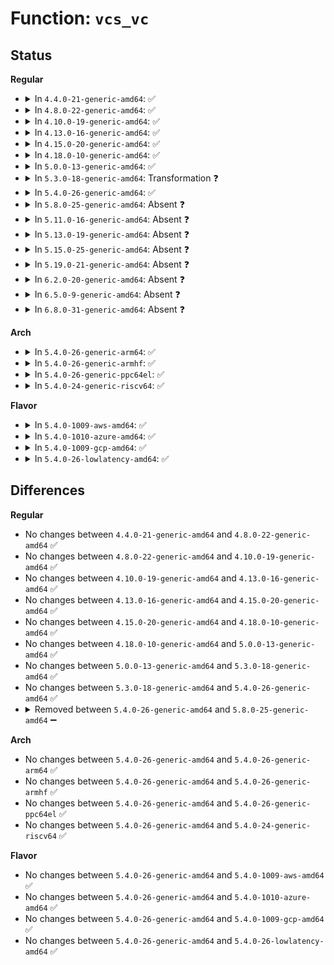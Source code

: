 # Function: <code>vcs_vc</code>

## Status
<b>Regular</b>
<ul>
<li>
<details>
<summary>In <code>4.4.0-21-generic-amd64</code>: ✅</summary>

```c
struct vc_data * vcs_vc(struct inode * inode, int * viewed)
```

```json
{
  "name": "vcs_vc",
  "collision_type": "Unique Static",
  "inline_type": "No",
  "funcs": [
    {
      "addr": 18446744071584023376,
      "name": "vcs_vc",
      "external": false,
      "loc": "drivers/tty/vt/vc_screen.c:140",
      "file": "drivers/tty/vt/vc_screen.c",
      "inline": "seen, unknown",
      "caller_inline": [],
      "caller_func": [
        "drivers/tty/vt/vc_screen.c:vcs_size",
        "drivers/tty/vt/vc_screen.c:vcs_write",
        "drivers/tty/vt/vc_screen.c:vcs_read"
      ]
    }
  ],
  "symbols": [
    {
      "addr": 18446744071584023376,
      "name": "vcs_vc",
      "section": ".text",
      "bind": "STB_LOCAL",
      "size": 117
    }
  ]
}
```
</details>
</li>
<li>
<details>
<summary>In <code>4.8.0-22-generic-amd64</code>: ✅</summary>

```c
struct vc_data * vcs_vc(struct inode * inode, int * viewed)
```

```json
{
  "name": "vcs_vc",
  "collision_type": "Unique Static",
  "inline_type": "No",
  "funcs": [
    {
      "addr": 18446744071584354144,
      "name": "vcs_vc",
      "external": false,
      "loc": "drivers/tty/vt/vc_screen.c:140",
      "file": "drivers/tty/vt/vc_screen.c",
      "inline": "seen, unknown",
      "caller_inline": [],
      "caller_func": [
        "drivers/tty/vt/vc_screen.c:vcs_write",
        "drivers/tty/vt/vc_screen.c:vcs_read",
        "drivers/tty/vt/vc_screen.c:vcs_size"
      ]
    }
  ],
  "symbols": [
    {
      "addr": 18446744071584354144,
      "name": "vcs_vc",
      "section": ".text",
      "bind": "STB_LOCAL",
      "size": 117
    }
  ]
}
```
</details>
</li>
<li>
<details>
<summary>In <code>4.10.0-19-generic-amd64</code>: ✅</summary>

```c
struct vc_data * vcs_vc(struct inode * inode, int * viewed)
```

```json
{
  "name": "vcs_vc",
  "collision_type": "Unique Static",
  "inline_type": "No",
  "funcs": [
    {
      "addr": 18446744071584535968,
      "name": "vcs_vc",
      "external": false,
      "loc": "drivers/tty/vt/vc_screen.c:140",
      "file": "drivers/tty/vt/vc_screen.c",
      "inline": "seen, unknown",
      "caller_inline": [],
      "caller_func": [
        "drivers/tty/vt/vc_screen.c:vcs_write",
        "drivers/tty/vt/vc_screen.c:vcs_read",
        "drivers/tty/vt/vc_screen.c:vcs_size"
      ]
    }
  ],
  "symbols": [
    {
      "addr": 18446744071584535968,
      "name": "vcs_vc",
      "section": ".text",
      "bind": "STB_LOCAL",
      "size": 117
    }
  ]
}
```
</details>
</li>
<li>
<details>
<summary>In <code>4.13.0-16-generic-amd64</code>: ✅</summary>

```c
struct vc_data * vcs_vc(struct inode * inode, int * viewed)
```

```json
{
  "name": "vcs_vc",
  "collision_type": "Unique Static",
  "inline_type": "No",
  "funcs": [
    {
      "addr": 18446744071584619296,
      "name": "vcs_vc",
      "external": false,
      "loc": "drivers/tty/vt/vc_screen.c:140",
      "file": "drivers/tty/vt/vc_screen.c",
      "inline": "seen, unknown",
      "caller_inline": [],
      "caller_func": [
        "drivers/tty/vt/vc_screen.c:vcs_write",
        "drivers/tty/vt/vc_screen.c:vcs_read",
        "drivers/tty/vt/vc_screen.c:vcs_size"
      ]
    }
  ],
  "symbols": [
    {
      "addr": 18446744071584619296,
      "name": "vcs_vc",
      "section": ".text",
      "bind": "STB_LOCAL",
      "size": 102
    }
  ]
}
```
</details>
</li>
<li>
<details>
<summary>In <code>4.15.0-20-generic-amd64</code>: ✅</summary>

```c
struct vc_data * vcs_vc(struct inode * inode, int * viewed)
```

```json
{
  "name": "vcs_vc",
  "collision_type": "Unique Static",
  "inline_type": "No",
  "funcs": [
    {
      "addr": 18446744071585031744,
      "name": "vcs_vc",
      "external": false,
      "loc": "drivers/tty/vt/vc_screen.c:141",
      "file": "drivers/tty/vt/vc_screen.c",
      "inline": "seen, unknown",
      "caller_inline": [],
      "caller_func": [
        "drivers/tty/vt/vc_screen.c:vcs_write",
        "drivers/tty/vt/vc_screen.c:vcs_read",
        "drivers/tty/vt/vc_screen.c:vcs_size"
      ]
    }
  ],
  "symbols": [
    {
      "addr": 18446744071585031744,
      "name": "vcs_vc",
      "section": ".text",
      "bind": "STB_LOCAL",
      "size": 102
    }
  ]
}
```
</details>
</li>
<li>
<details>
<summary>In <code>4.18.0-10-generic-amd64</code>: ✅</summary>

```c
struct vc_data * vcs_vc(struct inode * inode, int * viewed)
```

```json
{
  "name": "vcs_vc",
  "collision_type": "Unique Static",
  "inline_type": "No",
  "funcs": [
    {
      "addr": 18446744071585265888,
      "name": "vcs_vc",
      "external": false,
      "loc": "drivers/tty/vt/vc_screen.c:141",
      "file": "drivers/tty/vt/vc_screen.c",
      "inline": "seen, unknown",
      "caller_inline": [],
      "caller_func": [
        "drivers/tty/vt/vc_screen.c:vcs_write",
        "drivers/tty/vt/vc_screen.c:vcs_read",
        "drivers/tty/vt/vc_screen.c:vcs_size"
      ]
    }
  ],
  "symbols": [
    {
      "addr": 18446744071585265888,
      "name": "vcs_vc",
      "section": ".text",
      "bind": "STB_LOCAL",
      "size": 94
    }
  ]
}
```
</details>
</li>
<li>
<details>
<summary>In <code>5.0.0-13-generic-amd64</code>: ✅</summary>

```c
struct vc_data * vcs_vc(struct inode * inode, int * viewed)
```

```json
{
  "name": "vcs_vc",
  "collision_type": "Unique Static",
  "inline_type": "No",
  "funcs": [
    {
      "addr": 18446744071585385344,
      "name": "vcs_vc",
      "external": false,
      "loc": "drivers/tty/vt/vc_screen.c:167",
      "file": "drivers/tty/vt/vc_screen.c",
      "inline": "seen, unknown",
      "caller_inline": [],
      "caller_func": [
        "drivers/tty/vt/vc_screen.c:vcs_write",
        "drivers/tty/vt/vc_screen.c:vcs_read",
        "drivers/tty/vt/vc_screen.c:vcs_size"
      ]
    }
  ],
  "symbols": [
    {
      "addr": 18446744071585385344,
      "name": "vcs_vc",
      "section": ".text",
      "bind": "STB_LOCAL",
      "size": 106
    }
  ]
}
```
</details>
</li>
<li>
<details>
<summary>In <code>5.3.0-18-generic-amd64</code>: Transformation ❓</summary>

```c
struct vc_data * vcs_vc(struct inode * inode, int * viewed)
```

```json
{
  "name": "vcs_vc",
  "collision_type": "Unique Static",
  "inline_type": "No",
  "funcs": [
    {
      "addr": 0,
      "name": "vcs_vc",
      "external": false,
      "loc": "drivers/tty/vt/vc_screen.c:185",
      "file": "drivers/tty/vt/vc_screen.c",
      "inline": "seen, unknown",
      "caller_inline": [],
      "caller_func": [
        "drivers/tty/vt/vc_screen.c:vcs_write",
        "drivers/tty/vt/vc_screen.c:vcs_read",
        "drivers/tty/vt/vc_screen.c:vcs_size"
      ]
    }
  ],
  "symbols": [
    {
      "addr": 18446744071585599552,
      "name": "vcs_vc",
      "section": ".text",
      "bind": "STB_LOCAL",
      "size": 108
    },
    {
      "addr": 18446744071585603665,
      "name": "vcs_vc.cold",
      "section": ".text",
      "bind": "STB_LOCAL",
      "size": 19
    }
  ]
}
```
</details>
</li>
<li>
<details>
<summary>In <code>5.4.0-26-generic-amd64</code>: ✅</summary>

```c
struct vc_data * vcs_vc(struct inode * inode, int * viewed)
```

```json
{
  "name": "vcs_vc",
  "collision_type": "Unique Static",
  "inline_type": "No",
  "funcs": [
    {
      "addr": 18446744071585740576,
      "name": "vcs_vc",
      "external": false,
      "loc": "drivers/tty/vt/vc_screen.c:185",
      "file": "drivers/tty/vt/vc_screen.c",
      "inline": "seen, unknown",
      "caller_inline": [],
      "caller_func": [
        "drivers/tty/vt/vc_screen.c:vcs_write",
        "drivers/tty/vt/vc_screen.c:vcs_read",
        "drivers/tty/vt/vc_screen.c:vcs_size"
      ]
    }
  ],
  "symbols": [
    {
      "addr": 18446744071585740576,
      "name": "vcs_vc",
      "section": ".text",
      "bind": "STB_LOCAL",
      "size": 106
    }
  ]
}
```
</details>
</li>
<li>
<details>
<summary>In <code>5.8.0-25-generic-amd64</code>: Absent ❓</summary>

```json
{
  "name": "vcs_vc",
  "collision_type": "Unique Static",
  "inline_type": "Selective",
  "funcs": [
    {
      "addr": 18446744071586472800,
      "name": "vcs_vc",
      "external": false,
      "loc": "drivers/tty/vt/vc_screen.c:185",
      "file": "drivers/tty/vt/vc_screen.c",
      "inline": "not declared, inlined",
      "caller_inline": [],
      "caller_func": [
        "drivers/tty/vt/vc_screen.c:vcs_write",
        "drivers/tty/vt/vc_screen.c:vcs_read",
        "drivers/tty/vt/vc_screen.c:vcs_size"
      ]
    }
  ],
  "symbols": [
    {
      "addr": 18446744071586472800,
      "name": "vcs_vc.isra.0",
      "section": ".text",
      "bind": "STB_LOCAL",
      "size": 105
    }
  ]
}
```
</details>
</li>
<li>
<details>
<summary>In <code>5.11.0-16-generic-amd64</code>: Absent ❓</summary>

```json
{
  "name": "vcs_vc",
  "collision_type": "Unique Static",
  "inline_type": "Selective",
  "funcs": [
    {
      "addr": 18446744071586586624,
      "name": "vcs_vc",
      "external": false,
      "loc": "drivers/tty/vt/vc_screen.c:183",
      "file": "drivers/tty/vt/vc_screen.c",
      "inline": "not declared, inlined",
      "caller_inline": [],
      "caller_func": [
        "drivers/tty/vt/vc_screen.c:vcs_write",
        "drivers/tty/vt/vc_screen.c:vcs_read",
        "drivers/tty/vt/vc_screen.c:vcs_lseek"
      ]
    }
  ],
  "symbols": [
    {
      "addr": 18446744071586586624,
      "name": "vcs_vc.isra.0",
      "section": ".text",
      "bind": "STB_LOCAL",
      "size": 99
    }
  ]
}
```
</details>
</li>
<li>
<details>
<summary>In <code>5.13.0-19-generic-amd64</code>: Absent ❓</summary>

```json
{
  "name": "vcs_vc",
  "collision_type": "Unique Static",
  "inline_type": "Selective",
  "funcs": [
    {
      "addr": 18446744071586471104,
      "name": "vcs_vc",
      "external": false,
      "loc": "drivers/tty/vt/vc_screen.c:183",
      "file": "drivers/tty/vt/vc_screen.c",
      "inline": "not declared, inlined",
      "caller_inline": [],
      "caller_func": [
        "drivers/tty/vt/vc_screen.c:vcs_write",
        "drivers/tty/vt/vc_screen.c:vcs_read",
        "drivers/tty/vt/vc_screen.c:vcs_lseek"
      ]
    }
  ],
  "symbols": [
    {
      "addr": 18446744071586471104,
      "name": "vcs_vc.isra.0",
      "section": ".text",
      "bind": "STB_LOCAL",
      "size": 99
    }
  ]
}
```
</details>
</li>
<li>
<details>
<summary>In <code>5.15.0-25-generic-amd64</code>: Absent ❓</summary>

```json
{
  "name": "vcs_vc",
  "collision_type": "Unique Static",
  "inline_type": "Selective",
  "funcs": [
    {
      "addr": 18446744071586999376,
      "name": "vcs_vc",
      "external": false,
      "loc": "drivers/tty/vt/vc_screen.c:183",
      "file": "drivers/tty/vt/vc_screen.c",
      "inline": "not declared, inlined",
      "caller_inline": [],
      "caller_func": [
        "drivers/tty/vt/vc_screen.c:vcs_write",
        "drivers/tty/vt/vc_screen.c:vcs_read",
        "drivers/tty/vt/vc_screen.c:vcs_lseek"
      ]
    }
  ],
  "symbols": [
    {
      "addr": 18446744071586999376,
      "name": "vcs_vc.isra.0",
      "section": ".text",
      "bind": "STB_LOCAL",
      "size": 123
    }
  ]
}
```
</details>
</li>
<li>
<details>
<summary>In <code>5.19.0-21-generic-amd64</code>: Absent ❓</summary>

```json
{
  "name": "vcs_vc",
  "collision_type": "Unique Static",
  "inline_type": "Selective",
  "funcs": [
    {
      "addr": 18446744071588297808,
      "name": "vcs_vc",
      "external": false,
      "loc": "drivers/tty/vt/vc_screen.c:183",
      "file": "drivers/tty/vt/vc_screen.c",
      "inline": "not declared, inlined",
      "caller_inline": [],
      "caller_func": [
        "drivers/tty/vt/vc_screen.c:vcs_write",
        "drivers/tty/vt/vc_screen.c:vcs_read",
        "drivers/tty/vt/vc_screen.c:vcs_lseek"
      ]
    }
  ],
  "symbols": [
    {
      "addr": 18446744071588297808,
      "name": "vcs_vc.isra.0",
      "section": ".text",
      "bind": "STB_LOCAL",
      "size": 131
    }
  ]
}
```
</details>
</li>
<li>
<details>
<summary>In <code>6.2.0-20-generic-amd64</code>: Absent ❓</summary>

```json
{
  "name": "vcs_vc",
  "collision_type": "Unique Static",
  "inline_type": "Selective",
  "funcs": [
    {
      "addr": 18446744071589715216,
      "name": "vcs_vc",
      "external": false,
      "loc": "drivers/tty/vt/vc_screen.c:183",
      "file": "drivers/tty/vt/vc_screen.c",
      "inline": "not declared, inlined",
      "caller_inline": [],
      "caller_func": [
        "drivers/tty/vt/vc_screen.c:vcs_write",
        "drivers/tty/vt/vc_screen.c:vcs_read",
        "drivers/tty/vt/vc_screen.c:vcs_lseek"
      ]
    }
  ],
  "symbols": [
    {
      "addr": 18446744071589715216,
      "name": "vcs_vc.isra.0",
      "section": ".text",
      "bind": "STB_LOCAL",
      "size": 131
    }
  ]
}
```
</details>
</li>
<li>
<details>
<summary>In <code>6.5.0-9-generic-amd64</code>: Absent ❓</summary>

```json
{
  "name": "vcs_vc",
  "collision_type": "Unique Static",
  "inline_type": "Selective",
  "funcs": [
    {
      "addr": 18446744071590019904,
      "name": "vcs_vc",
      "external": false,
      "loc": "drivers/tty/vt/vc_screen.c:183",
      "file": "drivers/tty/vt/vc_screen.c",
      "inline": "not declared, inlined",
      "caller_inline": [],
      "caller_func": [
        "drivers/tty/vt/vc_screen.c:vcs_write",
        "drivers/tty/vt/vc_screen.c:vcs_write",
        "drivers/tty/vt/vc_screen.c:vcs_read",
        "drivers/tty/vt/vc_screen.c:vcs_lseek"
      ]
    }
  ],
  "symbols": [
    {
      "addr": 18446744071590019904,
      "name": "vcs_vc.isra.0",
      "section": ".text",
      "bind": "STB_LOCAL",
      "size": 131
    }
  ]
}
```
</details>
</li>
<li>
<details>
<summary>In <code>6.8.0-31-generic-amd64</code>: Absent ❓</summary>

```json
{
  "name": "vcs_vc",
  "collision_type": "Unique Static",
  "inline_type": "Selective",
  "funcs": [
    {
      "addr": 18446744071590358528,
      "name": "vcs_vc",
      "external": false,
      "loc": "drivers/tty/vt/vc_screen.c:183",
      "file": "drivers/tty/vt/vc_screen.c",
      "inline": "not declared, inlined",
      "caller_inline": [],
      "caller_func": [
        "drivers/tty/vt/vc_screen.c:vcs_write",
        "drivers/tty/vt/vc_screen.c:vcs_write",
        "drivers/tty/vt/vc_screen.c:vcs_read",
        "drivers/tty/vt/vc_screen.c:vcs_lseek"
      ]
    }
  ],
  "symbols": [
    {
      "addr": 18446744071590358528,
      "name": "vcs_vc.isra.0",
      "section": ".text",
      "bind": "STB_LOCAL",
      "size": 131
    }
  ]
}
```
</details>
</li>
</ul>
<b>Arch</b>
<ul>
<li>
<details>
<summary>In <code>5.4.0-26-generic-arm64</code>: ✅</summary>

```c
struct vc_data * vcs_vc(struct inode * inode, int * viewed)
```

```json
{
  "name": "vcs_vc",
  "collision_type": "Unique Static",
  "inline_type": "No",
  "funcs": [
    {
      "addr": 18446603336498444160,
      "name": "vcs_vc",
      "external": false,
      "loc": "drivers/tty/vt/vc_screen.c:185",
      "file": "drivers/tty/vt/vc_screen.c",
      "inline": "seen, unknown",
      "caller_inline": [],
      "caller_func": [
        "drivers/tty/vt/vc_screen.c:vcs_write",
        "drivers/tty/vt/vc_screen.c:vcs_read",
        "drivers/tty/vt/vc_screen.c:vcs_size"
      ]
    }
  ],
  "symbols": [
    {
      "addr": 18446603336498444160,
      "name": "vcs_vc",
      "section": ".text",
      "bind": "STB_LOCAL",
      "size": 176
    }
  ]
}
```
</details>
</li>
<li>
<details>
<summary>In <code>5.4.0-26-generic-armhf</code>: ✅</summary>

```c
struct vc_data * vcs_vc(struct inode * inode, int * viewed)
```

```json
{
  "name": "vcs_vc",
  "collision_type": "Unique Static",
  "inline_type": "No",
  "funcs": [
    {
      "addr": 3231107988,
      "name": "vcs_vc",
      "external": false,
      "loc": "drivers/tty/vt/vc_screen.c:185",
      "file": "drivers/tty/vt/vc_screen.c",
      "inline": "seen, unknown",
      "caller_inline": [],
      "caller_func": [
        "drivers/tty/vt/vc_screen.c:vcs_write",
        "drivers/tty/vt/vc_screen.c:vcs_read",
        "drivers/tty/vt/vc_screen.c:vcs_size"
      ]
    }
  ],
  "symbols": [
    {
      "addr": 3231107988,
      "name": "vcs_vc",
      "section": ".text",
      "bind": "STB_LOCAL",
      "size": 176
    }
  ]
}
```
</details>
</li>
<li>
<details>
<summary>In <code>5.4.0-26-generic-ppc64el</code>: ✅</summary>

```c
struct vc_data * vcs_vc(struct inode * inode, int * viewed)
```

```json
{
  "name": "vcs_vc",
  "collision_type": "Unique Static",
  "inline_type": "No",
  "funcs": [
    {
      "addr": 13835058055291629408,
      "name": "vcs_vc",
      "external": false,
      "loc": "drivers/tty/vt/vc_screen.c:185",
      "file": "drivers/tty/vt/vc_screen.c",
      "inline": "seen, unknown",
      "caller_inline": [],
      "caller_func": [
        "drivers/tty/vt/vc_screen.c:vcs_write",
        "drivers/tty/vt/vc_screen.c:vcs_read",
        "drivers/tty/vt/vc_screen.c:vcs_size"
      ]
    }
  ],
  "symbols": [
    {
      "addr": 13835058055291629408,
      "name": "vcs_vc",
      "section": ".text",
      "bind": "STB_LOCAL",
      "size": 284
    }
  ]
}
```
</details>
</li>
<li>
<details>
<summary>In <code>5.4.0-24-generic-riscv64</code>: ✅</summary>

```c
struct vc_data * vcs_vc(struct inode * inode, int * viewed)
```

```json
{
  "name": "vcs_vc",
  "collision_type": "Unique Static",
  "inline_type": "No",
  "funcs": [
    {
      "addr": 18446743936276089496,
      "name": "vcs_vc",
      "external": false,
      "loc": "drivers/tty/vt/vc_screen.c:185",
      "file": "drivers/tty/vt/vc_screen.c",
      "inline": "seen, unknown",
      "caller_inline": [],
      "caller_func": [
        "drivers/tty/vt/vc_screen.c:vcs_write",
        "drivers/tty/vt/vc_screen.c:vcs_read",
        "drivers/tty/vt/vc_screen.c:vcs_size"
      ]
    }
  ],
  "symbols": [
    {
      "addr": 18446743936276089496,
      "name": "vcs_vc",
      "section": ".text",
      "bind": "STB_LOCAL",
      "size": 138
    }
  ]
}
```
</details>
</li>
</ul>
<b>Flavor</b>
<ul>
<li>
<details>
<summary>In <code>5.4.0-1009-aws-amd64</code>: ✅</summary>

```c
struct vc_data * vcs_vc(struct inode * inode, int * viewed)
```

```json
{
  "name": "vcs_vc",
  "collision_type": "Unique Static",
  "inline_type": "No",
  "funcs": [
    {
      "addr": 18446744071585501600,
      "name": "vcs_vc",
      "external": false,
      "loc": "drivers/tty/vt/vc_screen.c:185",
      "file": "drivers/tty/vt/vc_screen.c",
      "inline": "seen, unknown",
      "caller_inline": [],
      "caller_func": [
        "drivers/tty/vt/vc_screen.c:vcs_write",
        "drivers/tty/vt/vc_screen.c:vcs_read",
        "drivers/tty/vt/vc_screen.c:vcs_size"
      ]
    }
  ],
  "symbols": [
    {
      "addr": 18446744071585501600,
      "name": "vcs_vc",
      "section": ".text",
      "bind": "STB_LOCAL",
      "size": 106
    }
  ]
}
```
</details>
</li>
<li>
<details>
<summary>In <code>5.4.0-1010-azure-amd64</code>: ✅</summary>

```c
struct vc_data * vcs_vc(struct inode * inode, int * viewed)
```

```json
{
  "name": "vcs_vc",
  "collision_type": "Unique Static",
  "inline_type": "No",
  "funcs": [
    {
      "addr": 18446744071585371424,
      "name": "vcs_vc",
      "external": false,
      "loc": "drivers/tty/vt/vc_screen.c:185",
      "file": "drivers/tty/vt/vc_screen.c",
      "inline": "seen, unknown",
      "caller_inline": [],
      "caller_func": [
        "drivers/tty/vt/vc_screen.c:vcs_write",
        "drivers/tty/vt/vc_screen.c:vcs_read",
        "drivers/tty/vt/vc_screen.c:vcs_size"
      ]
    }
  ],
  "symbols": [
    {
      "addr": 18446744071585371424,
      "name": "vcs_vc",
      "section": ".text",
      "bind": "STB_LOCAL",
      "size": 106
    }
  ]
}
```
</details>
</li>
<li>
<details>
<summary>In <code>5.4.0-1009-gcp-amd64</code>: ✅</summary>

```c
struct vc_data * vcs_vc(struct inode * inode, int * viewed)
```

```json
{
  "name": "vcs_vc",
  "collision_type": "Unique Static",
  "inline_type": "No",
  "funcs": [
    {
      "addr": 18446744071585690976,
      "name": "vcs_vc",
      "external": false,
      "loc": "drivers/tty/vt/vc_screen.c:185",
      "file": "drivers/tty/vt/vc_screen.c",
      "inline": "seen, unknown",
      "caller_inline": [],
      "caller_func": [
        "drivers/tty/vt/vc_screen.c:vcs_write",
        "drivers/tty/vt/vc_screen.c:vcs_read",
        "drivers/tty/vt/vc_screen.c:vcs_size"
      ]
    }
  ],
  "symbols": [
    {
      "addr": 18446744071585690976,
      "name": "vcs_vc",
      "section": ".text",
      "bind": "STB_LOCAL",
      "size": 106
    }
  ]
}
```
</details>
</li>
<li>
<details>
<summary>In <code>5.4.0-26-lowlatency-amd64</code>: ✅</summary>

```c
struct vc_data * vcs_vc(struct inode * inode, int * viewed)
```

```json
{
  "name": "vcs_vc",
  "collision_type": "Unique Static",
  "inline_type": "No",
  "funcs": [
    {
      "addr": 18446744071585798992,
      "name": "vcs_vc",
      "external": false,
      "loc": "drivers/tty/vt/vc_screen.c:185",
      "file": "drivers/tty/vt/vc_screen.c",
      "inline": "seen, unknown",
      "caller_inline": [],
      "caller_func": [
        "drivers/tty/vt/vc_screen.c:vcs_write",
        "drivers/tty/vt/vc_screen.c:vcs_read",
        "drivers/tty/vt/vc_screen.c:vcs_size"
      ]
    }
  ],
  "symbols": [
    {
      "addr": 18446744071585798992,
      "name": "vcs_vc",
      "section": ".text",
      "bind": "STB_LOCAL",
      "size": 106
    }
  ]
}
```
</details>
</li>
</ul>

## Differences
<b>Regular</b>
<ul>
<li>
No changes between <code>4.4.0-21-generic-amd64</code> and <code>4.8.0-22-generic-amd64</code> ✅
</li>
<li>
No changes between <code>4.8.0-22-generic-amd64</code> and <code>4.10.0-19-generic-amd64</code> ✅
</li>
<li>
No changes between <code>4.10.0-19-generic-amd64</code> and <code>4.13.0-16-generic-amd64</code> ✅
</li>
<li>
No changes between <code>4.13.0-16-generic-amd64</code> and <code>4.15.0-20-generic-amd64</code> ✅
</li>
<li>
No changes between <code>4.15.0-20-generic-amd64</code> and <code>4.18.0-10-generic-amd64</code> ✅
</li>
<li>
No changes between <code>4.18.0-10-generic-amd64</code> and <code>5.0.0-13-generic-amd64</code> ✅
</li>
<li>
No changes between <code>5.0.0-13-generic-amd64</code> and <code>5.3.0-18-generic-amd64</code> ✅
</li>
<li>
No changes between <code>5.3.0-18-generic-amd64</code> and <code>5.4.0-26-generic-amd64</code> ✅
</li>
<li>
<details>
<summary>Removed between <code>5.4.0-26-generic-amd64</code> and <code>5.8.0-25-generic-amd64</code> ➖</summary>

```c
struct vc_data * vcs_vc(struct inode * inode, int * viewed)
```
</details>
</li>
</ul>
<b>Arch</b>
<ul>
<li>
No changes between <code>5.4.0-26-generic-amd64</code> and <code>5.4.0-26-generic-arm64</code> ✅
</li>
<li>
No changes between <code>5.4.0-26-generic-amd64</code> and <code>5.4.0-26-generic-armhf</code> ✅
</li>
<li>
No changes between <code>5.4.0-26-generic-amd64</code> and <code>5.4.0-26-generic-ppc64el</code> ✅
</li>
<li>
No changes between <code>5.4.0-26-generic-amd64</code> and <code>5.4.0-24-generic-riscv64</code> ✅
</li>
</ul>
<b>Flavor</b>
<ul>
<li>
No changes between <code>5.4.0-26-generic-amd64</code> and <code>5.4.0-1009-aws-amd64</code> ✅
</li>
<li>
No changes between <code>5.4.0-26-generic-amd64</code> and <code>5.4.0-1010-azure-amd64</code> ✅
</li>
<li>
No changes between <code>5.4.0-26-generic-amd64</code> and <code>5.4.0-1009-gcp-amd64</code> ✅
</li>
<li>
No changes between <code>5.4.0-26-generic-amd64</code> and <code>5.4.0-26-lowlatency-amd64</code> ✅
</li>
</ul>
